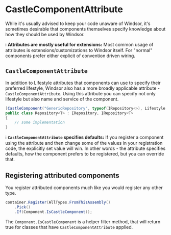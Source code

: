 # CastleComponentAttribute

While it's usually advised to keep your code unaware of Windsor, it's sometimes desirable that components themselves specify knowledge about how they should be used by Windsor.

:information_source: **Attributes are mostly useful for extensions:** Most common usage of attributes is extensions/customizations to Windsor itself. For "normal" components prefer either explicit of convention driven wiring.

## `CastleComponentAttribute`

In addition to Lifestyle attributes that components can use to specify their preferred lifestyle, Windsor also has a more broadly applicable attribute - `CastleComponentAttribute`. Using this attribute you can specify not only lifestyle but also name and service of the component.

```csharp
[CastleComponent("GenericRepository", typeof(IRepository<>), Lifestyle = LifestyleType.Transient)]
public class Repository<T> : IRepository, IRepository<T>
{
    // some implementation
}
```

:information_source: **`CastleComponentAttribute` specifies defaults:** If you register a component using the attribute and then change some of the values in your registration code, the explicitly set value will win. In other words - the attribute specifies defaults, how the component prefers to be registered, but you can override that.

## Registering attributed components

You register attributed components much like you would register any other type.

```csharp
container.Register(AllTypes.FromThisAssembly()
    .Pick()
    .If(Component.IsCastleComponent));
```

The `Component.IsCastleComponent` is a helper filter method, that will return true for classes that have `CastleComponentAttribute` applied.